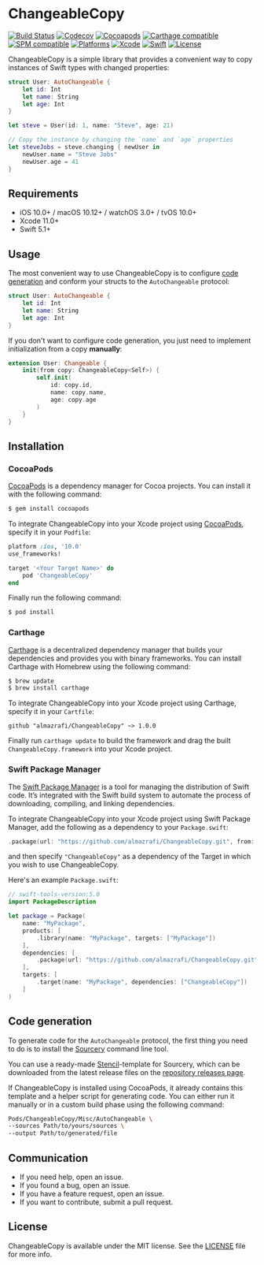 # ChangeableCopy
[![Build Status](https://github.com/almazrafi/ChangeableCopy/workflows/CI/badge.svg?branch=master)](https://github.com/almazrafi/ChangeableCopy/actions)
[![Codecov](https://codecov.io/gh/almazrafi/ChangeableCopy/branch/master/graph/badge.svg)](https://codecov.io/gh/almazrafi/ChangeableCopy)
[![Cocoapods](https://img.shields.io/cocoapods/v/ChangeableCopy.svg?style=flat)](http://cocoapods.org/pods/ChangeableCopy)
[![Carthage compatible](https://img.shields.io/badge/Carthage-Compatible-brightgreen.svg?style=flat)](https://github.com/Carthage/Carthage)
[![SPM compatible](https://img.shields.io/badge/SPM-Compatible-brightgreen.svg?style=flat)](https://swift.org/package-manager/)
[![Platforms](https://img.shields.io/cocoapods/p/ChangeableCopy.svg?style=flat)](https://developer.apple.com/discover/)
[![Xcode](https://img.shields.io/badge/Xcode-11-blue.svg)](https://developer.apple.com/xcode)
[![Swift](https://img.shields.io/badge/Swift-5.1-orange.svg)](https://swift.org)
[![License](https://img.shields.io/github/license/almazrafi/ChangeableCopy.svg)](https://opensource.org/licenses/MIT)

ChangeableCopy is a simple library that provides a convenient way to copy instances of Swift types with changed properties:

```swift
struct User: AutoChangeable {
    let id: Int
    let name: String
    let age: Int
}

let steve = User(id: 1, name: "Steve", age: 21)

// Copy the instance by changing the `name` and `age` properties
let steveJobs = steve.changing { newUser in
    newUser.name = "Steve Jobs"
    newUser.age = 41
}
```

## Requirements
- iOS 10.0+ / macOS 10.12+ / watchOS 3.0+ / tvOS 10.0+
- Xcode 11.0+
- Swift 5.1+

## Usage
The most convenient way to use ChangeableCopy is to configure [code generation](#code-generation)
and conform your structs to the `AutoChangeable` protocol:

```swift
struct User: AutoChangeable {
    let id: Int
    let name: String
    let age: Int
}
```

If you don't want to configure code generation,
you just need to implement initialization from a copy **manually**:

```swift
extension User: Changeable {
    init(from copy: ChangeableCopy<Self>) {
        self.init(
            id: copy.id,
            name: copy.name,
            age: copy.age
        )
    }
}
```

## Installation
### CocoaPods
[CocoaPods](http://cocoapods.org) is a dependency manager for Cocoa projects. You can install it with the following command:
```bash
$ gem install cocoapods
```

To integrate ChangeableCopy into your Xcode project using [CocoaPods](http://cocoapods.org), specify it in your `Podfile`:
```ruby
platform :ios, '10.0'
use_frameworks!

target '<Your Target Name>' do
    pod 'ChangeableCopy'
end
```

Finally run the following command:
```bash
$ pod install
```

### Carthage
[Carthage](https://github.com/Carthage/Carthage) is a decentralized dependency manager that builds your dependencies and provides you with binary frameworks. You can install Carthage with Homebrew using the following command:
```bash
$ brew update
$ brew install carthage
```

To integrate ChangeableCopy into your Xcode project using Carthage, specify it in your `Cartfile`:
```ogdl
github "almazrafi/ChangeableCopy" ~> 1.0.0
```

Finally run `carthage update` to build the framework and drag the built `ChangeableCopy.framework` into your Xcode project.

### Swift Package Manager
The [Swift Package Manager](https://swift.org/package-manager/) is a tool for managing the distribution of Swift code. It’s integrated with the Swift build system to automate the process of downloading, compiling, and linking dependencies.

To integrate ChangeableCopy into your Xcode project using Swift Package Manager,
add the following as a dependency to your `Package.swift`:
```swift
.package(url: "https://github.com/almazrafi/ChangeableCopy.git", from: "1.0.0")
```
and then specify `"ChangeableCopy"` as a dependency of the Target in which you wish to use ChangeableCopy.

Here's an example `Package.swift`:
```swift
// swift-tools-version:5.0
import PackageDescription

let package = Package(
    name: "MyPackage",
    products: [
        .library(name: "MyPackage", targets: ["MyPackage"])
    ],
    dependencies: [
        .package(url: "https://github.com/almazrafi/ChangeableCopy.git", from: "1.0.0")
    ],
    targets: [
        .target(name: "MyPackage", dependencies: ["ChangeableCopy"])
    ]
)
```

## Code generation
To generate code for the `AutoChangeable` protocol, the first thing you need to do
is to install the [Sourcery](https://github.com/krzysztofzablocki/Sourcery) command line tool.

You can use a ready-made [Stencil](https://github.com/stencilproject/Stencil)-template for Sourcery, 
which can be downloaded from the latest release files 
on the [repository releases page](https://github.com/almazrafi/ChangeableCopy/releases).

If ChangeableCopy is installed using CocoaPods, it already contains this template
and a helper script for generating code.
You can either run it manually or in a custom build phase using the following command:

``` sh
Pods/ChangeableCopy/Misc/AutoChangeable \
--sources Path/to/yours/sources \
--output Path/to/generated/file
```

## Communication
- If you need help, open an issue.
- If you found a bug, open an issue.
- If you have a feature request, open an issue.
- If you want to contribute, submit a pull request.

## License
ChangeableCopy is available under the MIT license. See the [LICENSE](LICENSE) file for more info.
